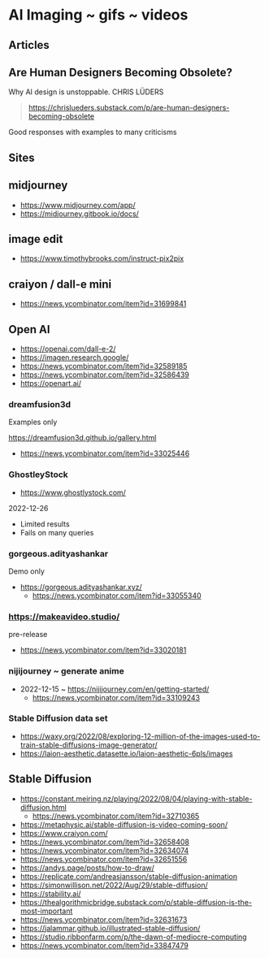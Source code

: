 # AI Imaging ~ gifs ~ videos



## Articles

## Are Human Designers Becoming Obsolete?

Why AI design is unstoppable.
CHRIS LÜDERS
>https://chrislueders.substack.com/p/are-human-designers-becoming-obsolete

Good responses with examples to many criticisms


## Sites


## midjourney

* https://www.midjourney.com/app/
* https://midjourney.gitbook.io/docs/

## image edit

* https://www.timothybrooks.com/instruct-pix2pix

## craiyon / dall-e mini

* https://news.ycombinator.com/item?id=31699841

## Open AI

* https://openai.com/dall-e-2/
* https://imagen.research.google/
* https://news.ycombinator.com/item?id=32589185
* https://news.ycombinator.com/item?id=32586439
* https://openart.ai/

### dreamfusion3d

Examples only

https://dreamfusion3d.github.io/gallery.html
  * https://news.ycombinator.com/item?id=33025446

### GhostleyStock

* https://www.ghostlystock.com/

2022-12-26
* Limited results
* Fails on many queries

### gorgeous.adityashankar

Demo only
* https://gorgeous.adityashankar.xyz/
  * https://news.ycombinator.com/item?id=33055340


### https://makeavideo.studio/

pre-release

* https://news.ycombinator.com/item?id=33020181


### nijijourney ~ generate anime

* 2022-12-15 ~ https://nijijourney.com/en/getting-started/
  * https://news.ycombinator.com/item?id=33109243

### Stable Diffusion data set

* https://waxy.org/2022/08/exploring-12-million-of-the-images-used-to-train-stable-diffusions-image-generator/
* https://laion-aesthetic.datasette.io/laion-aesthetic-6pls/images

## Stable Diffusion

* https://constant.meiring.nz/playing/2022/08/04/playing-with-stable-diffusion.html
  * https://news.ycombinator.com/item?id=32710365
* https://metaphysic.ai/stable-diffusion-is-video-coming-soon/
* https://www.craiyon.com/
* https://news.ycombinator.com/item?id=32658408
* https://news.ycombinator.com/item?id=32634074
* https://news.ycombinator.com/item?id=32651556
* https://andys.page/posts/how-to-draw/
* https://replicate.com/andreasjansson/stable-diffusion-animation
* https://simonwillison.net/2022/Aug/29/stable-diffusion/
* https://stability.ai/
* https://thealgorithmicbridge.substack.com/p/stable-diffusion-is-the-most-important
* https://news.ycombinator.com/item?id=32631673
* https://jalammar.github.io/illustrated-stable-diffusion/
* https://studio.ribbonfarm.com/p/the-dawn-of-mediocre-computing
* https://news.ycombinator.com/item?id=33847479

